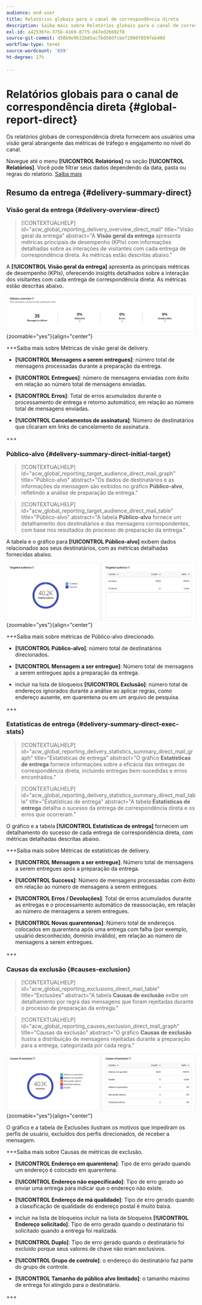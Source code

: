 ```yaml
---
audience: end-user
title: Relatórios globais para o canal de correspondência direta
description: Saiba mais sobre Relatórios globais para o canal de correspondência direta
exl-id: a42536fe-375b-4169-8775-d47ed26692f8
source-git-commit: d58b9e9b32b85acfbd58dfcbef2000f859feb40d
workflow-type: tm+mt
source-wordcount: '659'
ht-degree: 27%

---
```


# Relatórios globais para o canal de correspondência direta {#global-report-direct}

Os relatórios globais de correspondência direta fornecem aos usuários uma visão geral abrangente das métricas de tráfego e engajamento no nível do canal.

Navegue até o menu **[!UICONTROL Relatórios]** na seção **[!UICONTROL Relatórios]**. Você pode filtrar seus dados dependendo da data, pasta ou regras do relatório. [Saiba mais](global-reports.md)

## Resumo da entrega {#delivery-summary-direct}

### Visão geral da entrega {#delivery-overview-direct}

>[!CONTEXTUALHELP]
>id="acw_global_reporting_delivery_overview_direct_mail"
>title="Visão geral da entrega"
>abstract="A **Visão geral da entrega** apresenta métricas principais de desempenho (KPIs) com informações detalhadas sobre as interações de visitantes com cada entrega de correspondência direta. As métricas estão descritas abaixo."

A **[!UICONTROL Visão geral da entrega]** apresenta as principais métricas de desempenho (KPIs), oferecendo insights detalhados sobre a interação dos visitantes com cada entrega de correspondência direta. As métricas estão descritas abaixo.

![Esta imagem mostra as métricas de visão geral da entrega para entregas de correspondência direta.](assets/global_report_direct_mail_delivery_overview.png){zoomable="yes"}{align="center"}

+++Saiba mais sobre Métricas de visão geral de delivery.

* **[!UICONTROL Mensagens a serem entregues]**: número total de mensagens processadas durante a preparação da entrega.

* **[!UICONTROL Entregues]**: número de mensagens enviadas com êxito em relação ao número total de mensagens enviadas.

* **[!UICONTROL Erros]**: Total de erros acumulados durante o processamento de entrega e retorno automático, em relação ao número total de mensagens enviadas.

* **[!UICONTROL Cancelamentos de assinatura]**: Número de destinatários que clicaram em links de cancelamento de assinatura.

+++

### Público-alvo {#delivery-summary-direct-initial-target}

>[!CONTEXTUALHELP]
>id="acw_global_reporting_target_audience_direct_mail_graph"
>title="Público-alvo"
>abstract="Os dados de destinatários e as informações da mensagem são exibidos no gráfico **Público-alvo**, refletindo a análise de preparação da entrega."

>[!CONTEXTUALHELP]
>id="acw_global_reporting_target_audience_direct_mail_table"
>title="Público-alvo"
>abstract="A tabela **Público-alvo** fornece um detalhamento dos destinatários e das mensagens correspondentes, com base nos resultados do processo de preparação da entrega."

A tabela e o gráfico para **[!UICONTROL Público-alvo]** exibem dados relacionados aos seus destinatários, com as métricas detalhadas fornecidas abaixo.

![Esta imagem mostra as métricas de público-alvo direcionadas para entregas de correspondência direta.](assets/global_report_direct_mail_targeted_audience.png){zoomable="yes"}{align="center"}

+++Saiba mais sobre métricas de Público-alvo direcionado.

* **[!UICONTROL Público-alvo]**: número total de destinatários direcionados.

* **[!UICONTROL Mensagem a ser entregue]**: Número total de mensagens a serem entregues após a preparação da entrega.

* incluir na lista de bloqueios **[!UICONTROL Exclusão]**: número total de endereços ignorados durante a análise ao aplicar regras, como endereço ausente, em quarentena ou em um arquivo de pesquisa.

+++

### Estatísticas de entrega {#delivery-summary-direct-exec-stats}

>[!CONTEXTUALHELP]
>id="acw_global_reporting_delivery_statistics_summary_direct_mail_graph"
>title="Estatísticas de entrega"
>abstract="O gráfico **Estatísticas de entrega** fornece informações sobre a eficácia das entregas de correspondência direta, incluindo entregas bem-sucedidas e erros encontrados."

>[!CONTEXTUALHELP]
>id="acw_global_reporting_delivery_statistics_summary_direct_mail_table"
>title="Estatísticas de entrega"
>abstract="A tabela **Estatísticas de entrega** detalha o sucesso da entrega de correspondência direta e os erros que ocorreram."

O gráfico e a tabela **[!UICONTROL Estatísticas de entrega]** fornecem um detalhamento do sucesso de cada entrega de correspondência direta, com métricas detalhadas descritas abaixo.

+++Saiba mais sobre Métricas de estatísticas de delivery.

* **[!UICONTROL Mensagem a ser entregue]**: Número total de mensagens a serem entregues após a preparação da entrega.

* **[!UICONTROL Success]**: Número de mensagens processadas com êxito em relação ao número de mensagens a serem entregues.

* **[!UICONTROL Erros / Devoluções]**: Total de erros acumulados durante as entregas e o processamento automático de reassociação, em relação ao número de mensagens a serem entregues.

* **[!UICONTROL Novas quarentenas]**: Número total de endereços colocados em quarentena após uma entrega com falha (por exemplo, usuário desconhecido, domínio inválido), em relação ao número de mensagens a serem entregues.

+++

### Causas da exclusão {#causes-exclusion}

>[!CONTEXTUALHELP]
>id="acw_global_reporting_exclusions_direct_mail_table"
>title="Exclusões"
>abstract="A tabela **Causas de exclusão** exibe um detalhamento por regra das mensagens que foram rejeitadas durante o processo de preparação da entrega."

>[!CONTEXTUALHELP]
>id="acw_global_reporting_causes_exclusion_direct_mail_graph"
>title="Causas da exclusão"
>abstract="O gráfico **Causas de exclusão** ilustra a distribuição de mensagens rejeitadas durante a preparação para a entrega, categorizada por cada regra."

![Esta imagem mostra as causas das métricas de exclusão para entregas de correspondência direta.](assets/global_report_direct_mail_exclusions.png){zoomable="yes"}{align="center"}

O gráfico e a tabela de Exclusões ilustram os motivos que impediram os perfis de usuário, excluídos dos perfis direcionados, de receber a mensagem.

+++Saiba mais sobre Causas de métricas de exclusão.

* **[!UICONTROL Endereço em quarentena]**: Tipo de erro gerado quando um endereço é colocado em quarentena.

* **[!UICONTROL Endereço não especificado]**: Tipo de erro gerado ao enviar uma entrega para indicar que o endereço não existe.

* **[!UICONTROL Endereço de má qualidade]**: Tipo de erro gerado quando a classificação de qualidade do endereço postal é muito baixa.

* incluir na lista de bloqueios incluir na lista de bloqueios **[!UICONTROL Endereço solicitado]**: Tipo de erro gerado quando o destinatário foi solicitado quando a entrega foi realizada.

* **[!UICONTROL Duplo]**: Tipo de erro gerado quando o destinatário foi excluído porque seus valores de chave não eram exclusivos.

* **[!UICONTROL Grupo de controle]**: o endereço do destinatário faz parte do grupo de controle.

* **[!UICONTROL Tamanho do público alvo limitado]**: o tamanho máximo de entrega foi atingido para o destinatário.

+++